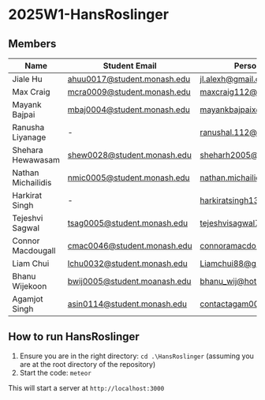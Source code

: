 # 2025W1-HansRoslinger

## Members

| Name               | Student Email                     | Personal Email                        |
|--------------------|-----------------------------------|---------------------------------------|
| Jiale Hu           | ahuu0017@student.monash.edu       | jl.alexh@gmail.com                    |
| Max Craig          | mcra0009@student.monash.edu       | maxcraig112@gmail.com                 |
| Mayank Bajpai      | mbaj0004@student.monash.edu       | mayankbajpaix@gmail.com               |
| Ranusha Liyanage   | -                                 | ranushal.112@gmail.com                |
| Shehara Hewawasam  | shew0028@student.monash.edu       | sheharh2005@gmail.com                 |
| Nathan Michailidis | nmic0005@student.monash.edu       | nathan.michailidis@gmail.com          |
| Harkirat Singh     | -                                 | harkiratsingh135790@gmail.com         |
| Tejeshvi Sagwal    | tsag0005@student.monash.edu       | tejeshvisagwal7197@gmail.com          |
| Connor Macdougall  | cmac0046@student.monash.edu       | connoramacdougall@gmail.com           |
| Liam Chui          | lchu0032@student.monash.edu       | Liamchui88@gmail.com                  |
| Bhanu Wijekoon     | bwij0005@student.moanash.edu      | bhanu_wij@hotmail.com                 |
| Agamjot Singh      | asin0114@student.monash.edu       | contactagam004@gmail.com              |

## How to run HansRoslinger
1. Ensure you are in the right directory:
`cd .\HansRoslinger` (assuming you are at the root directory of the repository)
2. Start the code:
`meteor`

This will start a server at `http://localhost:3000`